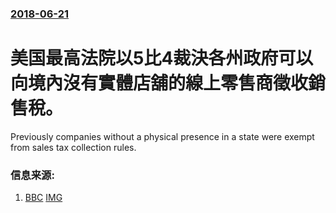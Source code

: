 ### [2018-06-21](/news/2018/06/21/index.md)

##### 
# 美国最高法院以5比4裁決各州政府可以向境內沒有實體店舖的線上零售商徵收銷售稅。 

Previously companies without a physical presence in a state were exempt from sales tax collection rules.


### 信息来源:

1. [BBC](https://www.bbc.com/news/business-44567545) [IMG](https://ichef.bbci.co.uk/news/1024/branded_news/14ACC/production/_102148648_mediaitem102148645.jpg)
